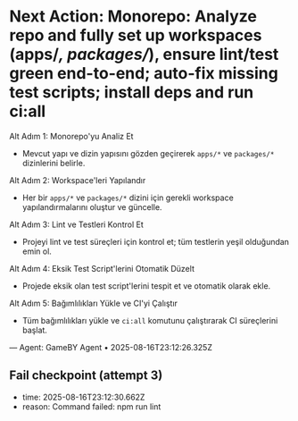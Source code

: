 # Next Action: Monorepo: Analyze repo and fully set up workspaces (apps/*, packages/*), ensure lint/test green end-to-end; auto-fix missing test scripts; install deps and run ci:all

Alt Adım 1: Monorepo'yu Analiz Et
- Mevcut yapı ve dizin yapısını gözden geçirerek `apps/*` ve `packages/*` dizinlerini belirle.

Alt Adım 2: Workspace'leri Yapılandır
- Her bir `apps/*` ve `packages/*` dizini için gerekli workspace yapılandırmalarını oluştur ve güncelle.

Alt Adım 3: Lint ve Testleri Kontrol Et
- Projeyi lint ve test süreçleri için kontrol et; tüm testlerin yeşil olduğundan emin ol.

Alt Adım 4: Eksik Test Script'lerini Otomatik Düzelt
- Projede eksik olan test script'lerini tespit et ve otomatik olarak ekle.

Alt Adım 5: Bağımlılıkları Yükle ve CI'yi Çalıştır
- Tüm bağımlılıkları yükle ve `ci:all` komutunu çalıştırarak CI süreçlerini başlat.

— Agent: GameBY Agent • 2025-08-16T23:12:26.325Z


## Fail checkpoint (attempt 3)
- time: 2025-08-16T23:12:30.662Z
- reason: Command failed: npm run lint
